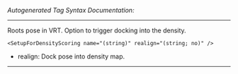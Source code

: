 _Autogenerated Tag Syntax Documentation:_

---
Roots pose in VRT. Option to trigger docking into the density.

```
<SetupForDensityScoring name="(string)" realign="(string; no)" />
```

-   realign: Dock pose into density map.

---
